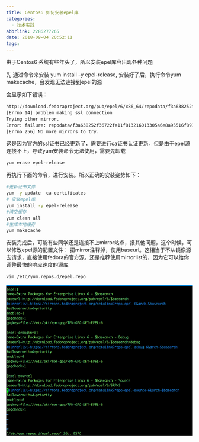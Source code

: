 ```yaml
---
title: Centos6 如何安装epel库
categories:
  - 技术实践
abbrlink: 2286277265
date: 2018-09-04 20:52:11
tags:
---
```


由于Centos6 系统有些年头了，所以安装epel库会出现各种问题

先 通过命令来安装 yum install -y epel-release, 安装好了后，执行命令yum makecache，会发现无法连接到epel的源

会显示如下错误：
```bash
http://download.fedoraproject.org/pub/epel/6/x86_64/repodata/f3a638252f36722fa11f813216013305a6e8a95516f8919dc34fb7c8d9f39958-other.sqlite.bz2: 
[Errno 14] problem making ssl connection
Trying other mirror.
Error: failure: repodata/f3a638252f36722fa11f813216013305a6e8a95516f8919dc34fb7c8d9f39958-other.sqlite.bz2 from epel: 
[Errno 256] No more mirrors to try.
```

这是因为官方的ssl证书已经更新了，需要进行ca证书认证更新。但是由于epel源连接不上，导致yum安装命令无法使用，需要先卸载
```bash
yum erase epel-release
```
再执行下面的命令，进行安装。所以正确的安装姿势如下：
```bash
#更新证书文件
yum -y update  ca-certificates
# 安装epel库
yum install -y epel-release
#清空缓存
yum clean all
#生成本地缓存
yum makecache
```

安装完成后，可能有些同学还是连接不上mirror站点，报其他问题，这个时候，可以修改epel源的配置文件：
把mirror注释掉，使用baseurl。这相当于不从镜像源去请求，直接使用fedora的官方源。还是推荐使用mirrorlist的，因为它可以给你调整最快的响应速度的源库
```bash
vim /etc/yum.repos.d/epel.repo
```
![](install-epel-centos6/01.png)


